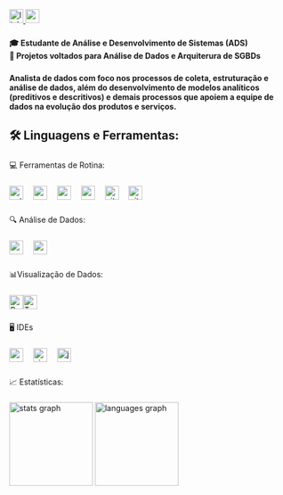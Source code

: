 <div align="left">
  <a href="[https://www.linkedin.com/in/seu-perfil-linkedin](https://www.linkedin.com/in/marco-ferno/)" target="_blank">
    <img src="https://img.shields.io/static/v1?message=LinkedIn&logo=linkedin&label=&color=0077B5&logoColor=white&labelColor=&style=flat" height="25" alt="linkedin logo" />
  </a>
  <a href="mailto:fernandes.renan3001@gmail.com">
    <img src="https://img.shields.io/static/v1?message=Gmail&logo=gmail&label=&color=D14836&logoColor=white&labelColor=&style=flat" height="25" alt="gmail logo" />
  </a>
</div>


###

<h4 align="left">🎓 Estudante de Análise e Desenvolvimento de Sistemas (ADS)<br>🎯 Projetos voltados para Análise de Dados e Arquiterura de SGBDs</h5>

###

<h4 align="left">Analista de dados com foco nos processos de coleta, estruturação e análise de dados, além do desenvolvimento de modelos analíticos (preditivos e descritivos) e demais processos que apoiem a equipe de dados na evolução dos produtos e serviços.</h5>

###

<h2 align="left">🛠️ Linguagens e Ferramentas:</h2>

###

<p align="left">💻 Ferramentas de Rotina:</p>

###

<div align="left">
  <img src="https://img.shields.io/badge/Python-3776AB?logo=python&logoColor=white&style=for-the-badge" height="25" alt="python logo"  />
  <img width="10" />
  <img src="https://img.shields.io/badge/R-276DC3?logo=r&logoColor=white&style=for-the-badge" height="25" alt="r logo"  />
  <img width="10" />
  <img src="https://img.shields.io/badge/MySQL-4479A1?logo=mysql&logoColor=white&style=for-the-badge" height="25" alt="mysql logo"  />
  <img width="10" />
  <img src="https://img.shields.io/badge/PostgreSQL-4169E1?logo=postgresql&logoColor=white&style=for-the-badge" height="25" alt="postgresql logo"  />
  <img width="10" />
  <img src="https://img.shields.io/badge/Git-F05032?logo=git&logoColor=white&style=for-the-badge" height="25" alt="git logo"  />
  <img width="10" />
  <img src="https://img.shields.io/badge/GitHub-181717?logo=github&logoColor=white&style=for-the-badge" height="25" alt="github logo"  />
</div>

###

<p align="left">🔍 Análise de Dados:</p>

###

<div align="left">
  <img src="https://img.shields.io/badge/pandas-150458?logo=pandas&logoColor=white&style=for-the-badge" height="25" alt="pandas logo"  />
  <img width="10" />
  <img src="https://img.shields.io/badge/NumPy-013243?logo=numpy&logoColor=white&style=for-the-badge" height="25" alt="numpy logo"  />
</div>

###

<p align="left">📊Visualização de Dados:</p>

###

<div style="display: flex;">
  <img src="https://camo.githubusercontent.com/15365cbbe68366fd752093cc35abb8898c80c8ac24758b3a197c8f215661864d/68747470733a2f2f696d672e736869656c64732e696f2f62616467652f2d506f77657225323042492d626c61636b3f7374796c653d706c6173746963266c6f676f3d506f7765722d4249" alt="Power BI" height="25" style="border: none;">
  <img src="https://camo.githubusercontent.com/bacfb109ecdf12365384efbc293a2f4e765285dc856cd730b8ce032e8d505089/68747470733a2f2f696d672e736869656c64732e696f2f62616467652f2d5461626c6561752d626c61636b3f7374796c653d706c6173746963266c6f676f3d5461626c656175" alt="Tableau" height="25" style="border: none;">
</div>

###
<p align="left">🖥️ IDEs</p>

###

<div align="left">
  <img src="https://img.shields.io/badge/PyCharm-000000?logo=pycharm&logoColor=white&style=for-the-badge" height="25" alt="pycharm logo"  />
  <img width="10" />
  <img src="https://img.shields.io/badge/Visual Studio-5C2D91?logo=visualstudio&logoColor=white&style=for-the-badge" height="25" alt="visualstudio logo"  />
  <img width="10" />
  <img src="https://img.shields.io/badge/Jupyter-F37626?logo=jupyter&logoColor=black&style=for-the-badge" height="25" alt="jupyter logo"  />
</div>

###

<p align="left">📈 Estatísticas:</p>

###

<div align="left">
  <img src="https://github-readme-stats.vercel.app/api?username=marcoferno&hide_title=false&hide_rank=false&show_icons=true&include_all_commits=true&count_private=true&disable_animations=false&theme=dark&locale=en&hide_border=true&order=1" height="150" alt="stats graph"  />
  <img src="https://github-readme-stats.vercel.app/api/top-langs?username=marcoferno&locale=en&hide_title=false&layout=compact&card_width=320&langs_count=5&theme=dark&hide_border=false&order=2" height="150" alt="languages graph"  />
</div>

###
